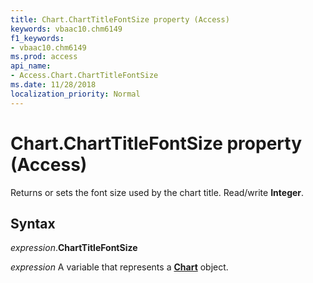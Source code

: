 ```yaml
---
title: Chart.ChartTitleFontSize property (Access)
keywords: vbaac10.chm6149
f1_keywords:
- vbaac10.chm6149
ms.prod: access
api_name:
- Access.Chart.ChartTitleFontSize
ms.date: 11/28/2018
localization_priority: Normal
---
```



# Chart.ChartTitleFontSize property (Access)

Returns or sets the font size used by the chart title. Read/write **Integer**.


## Syntax

_expression_.**ChartTitleFontSize**

_expression_ A variable that represents a **[Chart](Access.Chart.md)** object.


